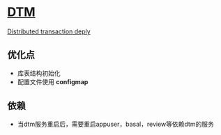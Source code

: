 # [DTM](https://www.dtm.pub/)

[Distributed transaction deply](https://www.dtm.pub/deploy/base.html)

## 优化点

+ 库表结构初始化
+ 配置文件使用 **configmap**

## 依赖
- 当dtm服务重启后，需要重启appuser，basal，review等依赖dtm的服务
